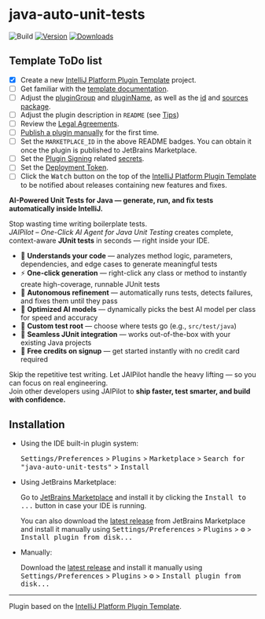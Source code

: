 # java-auto-unit-tests

![Build](https://github.com/skrcode/java-auto-unit-tests/workflows/Build/badge.svg)
[![Version](https://img.shields.io/jetbrains/plugin/v/MARKETPLACE_ID.svg)](https://plugins.jetbrains.com/plugin/MARKETPLACE_ID)
[![Downloads](https://img.shields.io/jetbrains/plugin/d/MARKETPLACE_ID.svg)](https://plugins.jetbrains.com/plugin/MARKETPLACE_ID)

## Template ToDo list
- [x] Create a new [IntelliJ Platform Plugin Template][template] project.
- [ ] Get familiar with the [template documentation][template].
- [ ] Adjust the [pluginGroup](./gradle.properties) and [pluginName](./gradle.properties), as well as the [id](./src/main/resources/META-INF/plugin.xml) and [sources package](./src/main/kotlin).
- [ ] Adjust the plugin description in `README` (see [Tips][docs:plugin-description])
- [ ] Review the [Legal Agreements](https://plugins.jetbrains.com/docs/marketplace/legal-agreements.html?from=IJPluginTemplate).
- [ ] [Publish a plugin manually](https://plugins.jetbrains.com/docs/intellij/publishing-plugin.html?from=IJPluginTemplate) for the first time.
- [ ] Set the `MARKETPLACE_ID` in the above README badges. You can obtain it once the plugin is published to JetBrains Marketplace.
- [ ] Set the [Plugin Signing](https://plugins.jetbrains.com/docs/intellij/plugin-signing.html?from=IJPluginTemplate) related [secrets](https://github.com/JetBrains/intellij-platform-plugin-template#environment-variables).
- [ ] Set the [Deployment Token](https://plugins.jetbrains.com/docs/marketplace/plugin-upload.html?from=IJPluginTemplate).
- [ ] Click the <kbd>Watch</kbd> button on the top of the [IntelliJ Platform Plugin Template][template] to be notified about releases containing new features and fixes.

<!-- Plugin description -->
**AI-Powered Unit Tests for Java — generate, run, and fix tests automatically inside IntelliJ.**

Stop wasting time writing boilerplate tests.  
*JAIPilot – One-Click AI Agent for Java Unit Testing* creates complete, context-aware **JUnit tests** in seconds — right inside your IDE.

- 🧠 **Understands your code** — analyzes method logic, parameters, dependencies, and edge cases to generate meaningful tests
- ⚡ **One-click generation** — right-click any class or method to instantly create high-coverage, runnable JUnit tests
- 🔁 **Autonomous refinement** — automatically runs tests, detects failures, and fixes them until they pass
- 🚀 **Optimized AI models** — dynamically picks the best AI model per class for speed and accuracy
- 📂 **Custom test root** — choose where tests go (e.g., `src/test/java`)
- 🧪 **Seamless JUnit integration** — works out-of-the-box with your existing Java projects
- 💸 **Free credits on signup** — get started instantly with no credit card required

Skip the repetitive test writing. Let JAIPilot handle the heavy lifting — so you can focus on real engineering.  
Join other developers using JAIPilot to **ship faster, test smarter, and build with confidence.**
<!-- Plugin description end -->





## Installation

- Using the IDE built-in plugin system:
  
  <kbd>Settings/Preferences</kbd> > <kbd>Plugins</kbd> > <kbd>Marketplace</kbd> > <kbd>Search for "java-auto-unit-tests"</kbd> >
  <kbd>Install</kbd>
  
- Using JetBrains Marketplace:

  Go to [JetBrains Marketplace](https://plugins.jetbrains.com/plugin/MARKETPLACE_ID) and install it by clicking the <kbd>Install to ...</kbd> button in case your IDE is running.

  You can also download the [latest release](https://plugins.jetbrains.com/plugin/MARKETPLACE_ID/versions) from JetBrains Marketplace and install it manually using
  <kbd>Settings/Preferences</kbd> > <kbd>Plugins</kbd> > <kbd>⚙️</kbd> > <kbd>Install plugin from disk...</kbd>

- Manually:

  Download the [latest release](https://github.com/skrcode/java-auto-unit-tests/releases/latest) and install it manually using
  <kbd>Settings/Preferences</kbd> > <kbd>Plugins</kbd> > <kbd>⚙️</kbd> > <kbd>Install plugin from disk...</kbd>


---
Plugin based on the [IntelliJ Platform Plugin Template][template].

[template]: https://github.com/JetBrains/intellij-platform-plugin-template
[docs:plugin-description]: https://plugins.jetbrains.com/docs/intellij/plugin-user-experience.html#plugin-description-and-presentation

